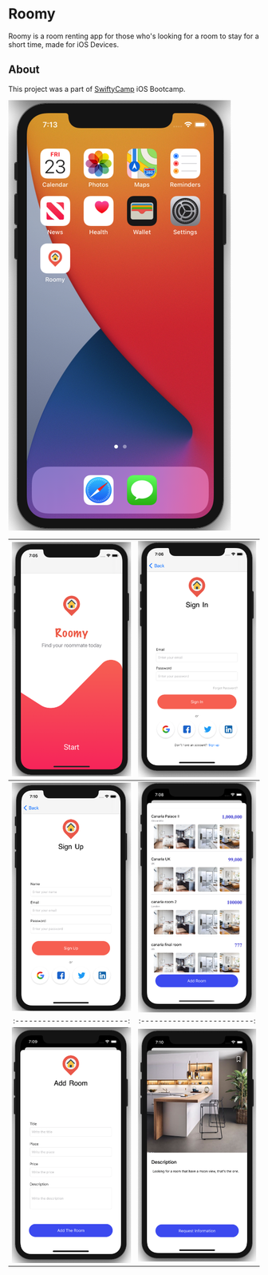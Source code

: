 # Roomy
Roomy is a room renting app for those who's looking for a room to stay for a short time, made for iOS Devices.

## About

This project was a part of [SwiftyCamp](https://www.facebook.com/SwiftyCamp) iOS Bootcamp.

![](./screenshots/sc0.png)

![](./screenshots/sc1.png)  |  ![](./screenshots/sc2.png)
:-------------------------:|:-------------------------:
![](./screenshots/sc3.png)  |  ![](./screenshots/sc4.png)
:-------------------------:|:-------------------------:
![](./screenshots/sc5.png)  |  ![](./screenshots/sc6.png)
